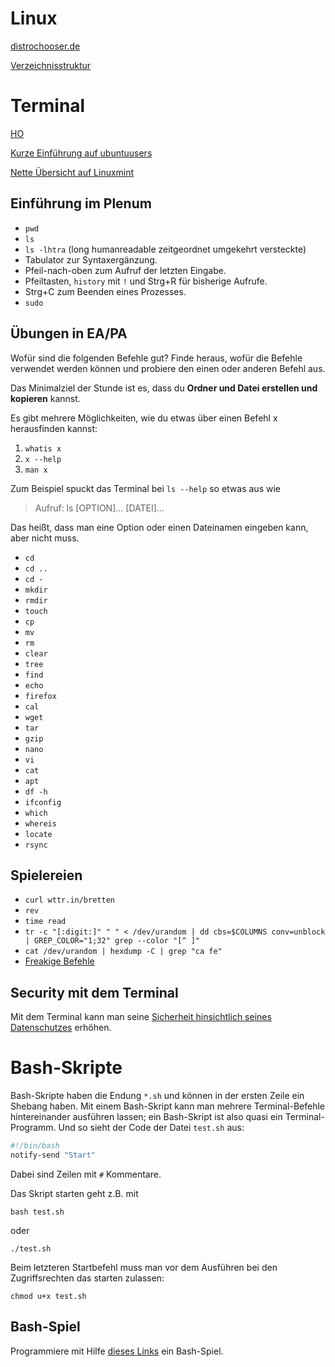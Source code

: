 # Linux
[distrochooser.de](https://distrochooser.de/?l=1)

[Verzeichnisstruktur](https://wiki.ubuntuusers.de/Verzeichnisstruktur/)

# Terminal
[HO](http://www.321tux.de/wp-content/uploads/2010/03/shell-uebersicht.pdf)

[Kurze Einführung auf ubuntuusers](https://wiki.ubuntuusers.de/Shell/Einf%C3%BChrung/)

[Nette Übersicht auf Linuxmint](https://community.linuxmint.com/tutorial/view/244)

## Einführung im Plenum
* `pwd`
* `ls`
* `ls -lhtra` (long humanreadable zeitgeordnet umgekehrt versteckte)
* Tabulator zur Syntaxergänzung.
* Pfeil-nach-oben zum Aufruf der letzten Eingabe.
* Pfeiltasten, `history` mit `!` und Strg+R für bisherige Aufrufe.
* Strg+C zum Beenden eines Prozesses.
* `sudo`



## Übungen in EA/PA
Wofür sind die folgenden Befehle gut? Finde heraus, wofür die Befehle verwendet werden können und probiere den einen oder anderen Befehl aus.

Das Minimalziel der Stunde ist es, dass du **Ordner und Datei erstellen und kopieren** kannst.

Es gibt mehrere Möglichkeiten, wie du etwas über einen Befehl x herausfinden kannst:

1. `whatis x`
2. `x --help`
3. `man x`

Zum Beispiel spuckt das Terminal bei `ls --help` so etwas aus wie

> Aufruf: ls [OPTION]... [DATEI]...

Das heißt, dass man eine Option oder einen Dateinamen eingeben kann, aber nicht muss.

* `cd`
* `cd ..`
* `cd -`
* `mkdir`
* `rmdir`
* `touch`
* `cp`
* `mv`
* `rm`
* `clear`
* `tree`
* `find`
* `echo`
* `firefox`
* `cal`
* `wget`
* `tar`
* `gzip`
* `nano`
* `vi`
* `cat`
* `apt`
* `df -h`
* `ifconfig`
* `which`
* `whereis`
* `locate`
* `rsync`

## Spielereien
* `curl wttr.in/bretten`
* `rev`
* `time read`
* `tr -c "[:digit:]" " " < /dev/urandom | dd cbs=$COLUMNS conv=unblock | GREP_COLOR="1;32" grep --color "[^ ]"`
* `cat /dev/urandom | hexdump -C | grep "ca fe"`
* [Freakige Befehle](https://www.commandlinefu.com/commands/browse/sort-by-votes)

## Security mit dem Terminal

Mit dem Terminal kann man seine [Sicherheit hinsichtlich seines Datenschutzes](https://secitem.at/blog/terminal-tipps) erhöhen.

# Bash-Skripte

Bash-Skripte haben die Endung `*.sh` und können in der ersten Zeile ein Shebang haben. Mit einem Bash-Skript kann man mehrere Terminal-Befehle hintereinander ausführen lassen; ein Bash-Skript ist also quasi ein Terminal-Programm. Und so sieht der Code der Datei `test.sh` aus:

```Bash
#!/bin/bash
notify-send "Start"

```
Dabei sind Zeilen mit `#` Kommentare.

Das Skript starten geht z.B. mit

`bash test.sh`

oder

`./test.sh`

Beim letzteren Startbefehl muss man vor dem Ausführen bei den Zugriffsrechten das starten zulassen:

`chmod u+x test.sh`


## Bash-Spiel

Programmiere mit Hilfe [dieses Links](https://github.com/mydzor/bash2048) ein Bash-Spiel.
